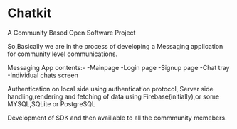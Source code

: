 # Chatkit

A Community Based Open Software Project

So,Basically we are in the process of developing a Messaging application for community level communications.

Messaging App contents:-
-Mainpage 
-Login page 
-Signup page 
-Chat tray
-Individual chats screen 

Authentication on local side using authentication protocol,
Server side handling,rendering and fetching of data using Firebase(initially),or some MYSQL,SQLite or PostgreSQL

Development of SDK and then availlable to all the commmunity memebers.

